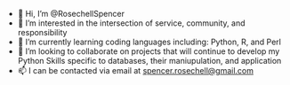 - 👋 Hi, I’m @RosechellSpencer
- 👀 I’m interested in the intersection of service, community, and responsibility
- 🌱 I’m currently learning coding languages including: Python, R, and Perl
- 💞️ I’m looking to collaborate on projects that will continue to develop my Python Skills specific to databases, their maniupulation, and application
- 📫 I can be contacted via email at spencer.rosechell@gmail.com


